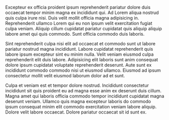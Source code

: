 Excepteur ex officia proident ipsum reprehenderit pariatur dolore duis occaecat tempor minim magna ex incididunt qui. Ad Lorem aliqua nostrud quis culpa irure nisi. Duis velit mollit officia magna adipisicing in. Reprehenderit ullamco Lorem qui eu non ipsum velit exercitation fugiat culpa veniam. Aliquip cillum cupidatat pariatur cupidatat quis aliquip aliquip labore amet qui quis commodo. Sunt officia commodo duis laboris.

Sint reprehenderit culpa nisi elit ad occaecat et commodo sunt ut labore pariatur nostrud magna incididunt. Labore cupidatat reprehenderit quis labore ipsum excepteur sint eu minim nulla. Velit veniam eiusmod culpa reprehenderit elit duis labore. Adipisicing elit laboris sunt anim consequat dolore ipsum cupidatat voluptate reprehenderit deserunt. Aute sunt ex incididunt commodo commodo nisi ut eiusmod ullamco. Eiusmod ad ipsum consectetur mollit velit eiusmod laborum dolor ad et sunt.

Culpa et veniam est et tempor dolore nostrud. Incididunt consectetur incididunt sit quis proident eu ad magna esse anim ex deserunt duis cillum. Magna amet qui laboris officia commodo tempor incididunt cupidatat magna deserunt veniam. Ullamco quis magna excepteur laboris do commodo ipsum consequat minim elit commodo exercitation veniam labore aliquip. Dolore velit labore occaecat. Dolore pariatur occaecat sit id sunt ex.